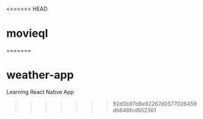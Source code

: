 <<<<<<< HEAD
# movieql
=======
# weather-app
Learning React Native App
>>>>>>> 92d3b97d8e92267d0577026459db846fcd552361
